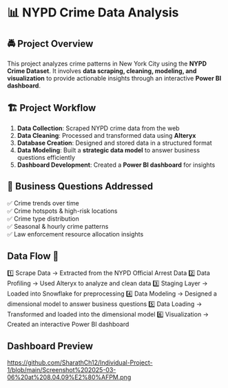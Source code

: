 # 📊 NYPD Crime Data Analysis  

## 🚔 Project Overview  
This project analyzes crime patterns in New York City using the **NYPD Crime Dataset**. It involves **data scraping, cleaning, modeling, and visualization** to provide actionable insights through an interactive **Power BI dashboard**.  

## 🏗️ Project Workflow  
1. **Data Collection**: Scraped NYPD crime data from the web  
2. **Data Cleaning**: Processed and transformed data using **Alteryx**  
3. **Database Creation**: Designed and stored data in a structured format  
4. **Data Modeling**: Built a **strategic data model** to answer business questions efficiently  
5. **Dashboard Development**: Created a **Power BI dashboard** for insights  

## 🎯 Business Questions Addressed  
✅ Crime trends over time  
✅ Crime hotspots & high-risk locations  
✅ Crime type distribution  
✅ Seasonal & hourly crime patterns  
✅ Law enforcement resource allocation insights  

## Data Flow 🚀

1️⃣ Scrape Data → Extracted from the NYPD Official Arrest Data
2️⃣ Data Profiling → Used Alteryx to analyze and clean data
3️⃣ Staging Layer → Loaded into Snowflake for preprocessing
4️⃣ Data Modeling → Designed a dimensional model to answer business questions
5️⃣ Data Loading → Transformed and loaded into the dimensional model
6️⃣ Visualization → Created an interactive Power BI dashboard

## Dashboard Preview


https://github.com/SharathCh12/Individual-Project-1/blob/main/Screenshot%202025-03-06%20at%208.04.09%E2%80%AFPM.png
